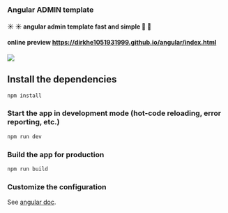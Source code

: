 ### Angular ADMIN template

#### :sunny: :sunny: angular admin template fast and simple :full_moon_with_face: :full_moon_with_face:

#### online preview https://dirkhe1051931999.github.io/angular/index.html

<img src="https://imgtu.com/i/OtW6gK" >

## Install the dependencies

```bash
npm install
```

### Start the app in development mode (hot-code reloading, error reporting, etc.)

```bash
npm run dev
```

### Build the app for production

```bash
npm run build
```

### Customize the configuration

See [angular doc](https://angular.cn/docs).
